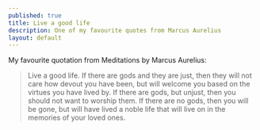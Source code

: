 ```yaml
---
published: true
title: Live a good life
description: One of my favourite quotes from Marcus Aurelius
layout: default
---
```


My favourite quotation from Meditations by Marcus Aurelius:

> Live a good life. If there are gods and they are just, then they will not care how devout you have been, but will welcome you based on the virtues you have lived by. If there are gods, but unjust, then you should not want to worship them. If there are no gods, then you will be gone, but will have lived a noble life that will live on in the memories of your loved ones.

